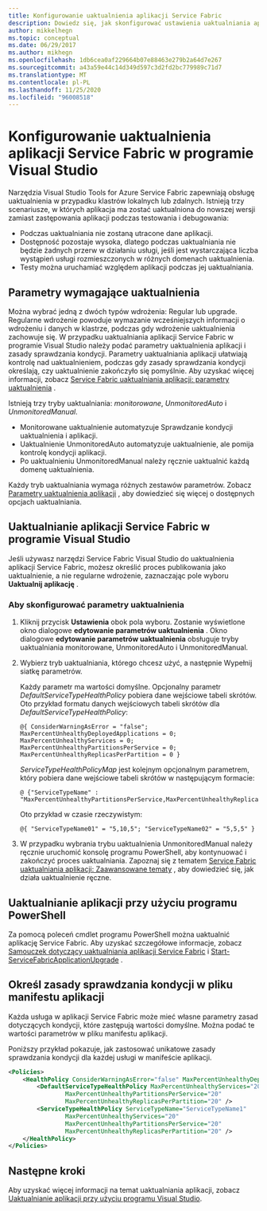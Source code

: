 ```yaml
---
title: Konfigurowanie uaktualnienia aplikacji Service Fabric
description: Dowiedz się, jak skonfigurować ustawienia uaktualniania aplikacji Service Fabric przy użyciu Microsoft Visual Studio.
author: mikkelhegn
ms.topic: conceptual
ms.date: 06/29/2017
ms.author: mikhegn
ms.openlocfilehash: 1db6cea0af229664b07e88463e279b2a64d7e267
ms.sourcegitcommit: a43a59e44c14d349d597c3d2fd2bc779989c71d7
ms.translationtype: MT
ms.contentlocale: pl-PL
ms.lasthandoff: 11/25/2020
ms.locfileid: "96008518"
---
```

# <a name="configure-the-upgrade-of-a-service-fabric-application-in-visual-studio"></a>Konfigurowanie uaktualnienia aplikacji Service Fabric w programie Visual Studio
Narzędzia Visual Studio Tools for Azure Service Fabric zapewniają obsługę uaktualnienia w przypadku klastrów lokalnych lub zdalnych. Istnieją trzy scenariusze, w których aplikacja ma zostać uaktualniona do nowszej wersji zamiast zastępowania aplikacji podczas testowania i debugowania:

* Podczas uaktualniania nie zostaną utracone dane aplikacji.
* Dostępność pozostaje wysoka, dlatego podczas uaktualniania nie będzie żadnych przerw w działaniu usługi, jeśli jest wystarczająca liczba wystąpień usługi rozmieszczonych w różnych domenach uaktualnienia.
* Testy można uruchamiać względem aplikacji podczas jej uaktualniania.

## <a name="parameters-needed-to-upgrade"></a>Parametry wymagające uaktualnienia
Można wybrać jedną z dwóch typów wdrożenia: Regular lub upgrade. Regularne wdrożenie powoduje wymazanie wcześniejszych informacji o wdrożeniu i danych w klastrze, podczas gdy wdrożenie uaktualnienia zachowuje się. W przypadku uaktualniania aplikacji Service Fabric w programie Visual Studio należy podać parametry uaktualnienia aplikacji i zasady sprawdzania kondycji. Parametry uaktualniania aplikacji ułatwiają kontrolę nad uaktualnieniem, podczas gdy zasady sprawdzania kondycji określają, czy uaktualnienie zakończyło się pomyślnie. Aby uzyskać więcej informacji, zobacz [Service Fabric uaktualniania aplikacji: parametry uaktualnienia](service-fabric-application-upgrade-parameters.md) .

Istnieją trzy tryby uaktualniania: *monitorowane*, *UnmonitoredAuto* i *UnmonitoredManual*.

* Monitorowane uaktualnienie automatyzuje Sprawdzanie kondycji uaktualnienia i aplikacji.
* Uaktualnienie UnmonitoredAuto automatyzuje uaktualnienie, ale pomija kontrolę kondycji aplikacji.
* Po uaktualnieniu UnmonitoredManual należy ręcznie uaktualnić każdą domenę uaktualnienia.

Każdy tryb uaktualniania wymaga różnych zestawów parametrów. Zobacz [Parametry uaktualnienia aplikacji](service-fabric-application-upgrade-parameters.md) , aby dowiedzieć się więcej o dostępnych opcjach uaktualniania.

## <a name="upgrade-a-service-fabric-application-in-visual-studio"></a>Uaktualnianie aplikacji Service Fabric w programie Visual Studio
Jeśli używasz narzędzi Service Fabric Visual Studio do uaktualnienia aplikacji Service Fabric, możesz określić proces publikowania jako uaktualnienie, a nie regularne wdrożenie, zaznaczając pole wyboru **Uaktualnij aplikację** .

### <a name="to-configure-the-upgrade-parameters"></a>Aby skonfigurować parametry uaktualnienia
1. Kliknij przycisk **Ustawienia** obok pola wyboru. Zostanie wyświetlone okno dialogowe **edytowanie parametrów uaktualnienia** . Okno dialogowe **edytowanie parametrów uaktualnienia** obsługuje tryby uaktualniania monitorowane, UnmonitoredAuto i UnmonitoredManual.
2. Wybierz tryb uaktualniania, którego chcesz użyć, a następnie Wypełnij siatkę parametrów.

    Każdy parametr ma wartości domyślne. Opcjonalny parametr *DefaultServiceTypeHealthPolicy* pobiera dane wejściowe tabeli skrótów. Oto przykład formatu danych wejściowych tabeli skrótów dla *DefaultServiceTypeHealthPolicy*:

    ```
    @{ ConsiderWarningAsError = "false"; MaxPercentUnhealthyDeployedApplications = 0; MaxPercentUnhealthyServices = 0; MaxPercentUnhealthyPartitionsPerService = 0; MaxPercentUnhealthyReplicasPerPartition = 0 }
    ```

    *ServiceTypeHealthPolicyMap* jest kolejnym opcjonalnym parametrem, który pobiera dane wejściowe tabeli skrótów w następującym formacie:

    ```    
    @ {"ServiceTypeName" : "MaxPercentUnhealthyPartitionsPerService,MaxPercentUnhealthyReplicasPerPartition,MaxPercentUnhealthyServices"}
    ```

    Oto przykład w czasie rzeczywistym:

    ```
    @{ "ServiceTypeName01" = "5,10,5"; "ServiceTypeName02" = "5,5,5" }
    ```
3. W przypadku wybrania trybu uaktualnienia UnmonitoredManual należy ręcznie uruchomić konsolę programu PowerShell, aby kontynuować i zakończyć proces uaktualniania. Zapoznaj się z tematem [Service Fabric uaktualniania aplikacji: Zaawansowane tematy](service-fabric-application-upgrade-advanced.md) , aby dowiedzieć się, jak działa uaktualnienie ręczne.

## <a name="upgrade-an-application-by-using-powershell"></a>Uaktualnianie aplikacji przy użyciu programu PowerShell
Za pomocą poleceń cmdlet programu PowerShell można uaktualnić aplikację Service Fabric. Aby uzyskać szczegółowe informacje, zobacz [Samouczek dotyczący uaktualniania aplikacji Service Fabric](service-fabric-application-upgrade-tutorial.md) i [Start-ServiceFabricApplicationUpgrade](/powershell/module/servicefabric/start-servicefabricapplicationupgrade) .

## <a name="specify-a-health-check-policy-in-the-application-manifest-file"></a>Określ zasady sprawdzania kondycji w pliku manifestu aplikacji
Każda usługa w aplikacji Service Fabric może mieć własne parametry zasad dotyczących kondycji, które zastępują wartości domyślne. Można podać te wartości parametrów w pliku manifestu aplikacji.

Poniższy przykład pokazuje, jak zastosować unikatowe zasady sprawdzania kondycji dla każdej usługi w manifeście aplikacji.

```xml
<Policies>
    <HealthPolicy ConsiderWarningAsError="false" MaxPercentUnhealthyDeployedApplications="20">
        <DefaultServiceTypeHealthPolicy MaxPercentUnhealthyServices="20"               
                MaxPercentUnhealthyPartitionsPerService="20"
                MaxPercentUnhealthyReplicasPerPartition="20" />
        <ServiceTypeHealthPolicy ServiceTypeName="ServiceTypeName1"
                MaxPercentUnhealthyServices="20"
                MaxPercentUnhealthyPartitionsPerService="20"
                MaxPercentUnhealthyReplicasPerPartition="20" />      
    </HealthPolicy>
</Policies>
```
## <a name="next-steps"></a>Następne kroki
Aby uzyskać więcej informacji na temat uaktualniania aplikacji, zobacz [Uaktualnianie aplikacji przy użyciu programu Visual Studio](service-fabric-application-upgrade-tutorial.md).
